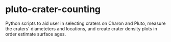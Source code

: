 # pluto-crater-counting
Python scripts to aid user in selecting craters on Charon and Pluto, measure the craters' diameteters and locations, and create crater density plots in order estimate surface ages.
